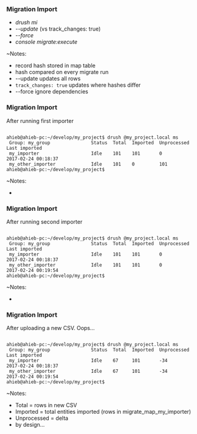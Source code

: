 ### Migration Import

* _drush mi_
 * _--update_ (vs track_changes: true)
 * _--force_
* _console migrate:execute_

~Notes:

* record hash stored in map table
* hash compared on every migrate run
* --update updates all rows
* `track_changes: true` updates where hashes differ
* --force ignore dependencies


### Migration Import

After running first importer

<pre><code data-trim data-noescape>
ahieb@ahieb-pc:~/develop/my_project$ drush @my_project.local ms
 Group: my_group               Status  Total  Imported  Unprocessed  Last imported       
 my_importer                   Idle    101    101       0            2017-02-24 00:18:37
 my_other_importer             Idle    101    0         101          
ahieb@ahieb-pc:~/develop/my_project$
</code></pre>

~Notes:

*


### Migration Import

After running second importer

<pre><code data-trim data-noescape>
ahieb@ahieb-pc:~/develop/my_project$ drush @my_project.local ms
 Group: my_group               Status  Total  Imported  Unprocessed  Last imported       
 my_importer                   Idle    101    101       0            2017-02-24 00:18:37
 my_other_importer             Idle    101    101       0            2017-02-24 00:19:54
ahieb@ahieb-pc:~/develop/my_project$
</code></pre>

~Notes:

*


### Migration Import

After uploading a new CSV. Oops...

<pre><code data-trim data-noescape>
ahieb@ahieb-pc:~/develop/my_project$ drush @my_project.local ms
 Group: my_group               Status  Total  Imported  Unprocessed  Last imported       
 my_importer                   Idle    67     101       -34          2017-02-24 00:18:37
 my_other_importer             Idle    67     101       -34          2017-02-24 00:19:54
ahieb@ahieb-pc:~/develop/my_project$
</code></pre>

~Notes:

* Total = rows in new CSV
* Imported = total entities imported (rows in migrate_map_my_importer)
* Unprocessed = delta
* by design...
